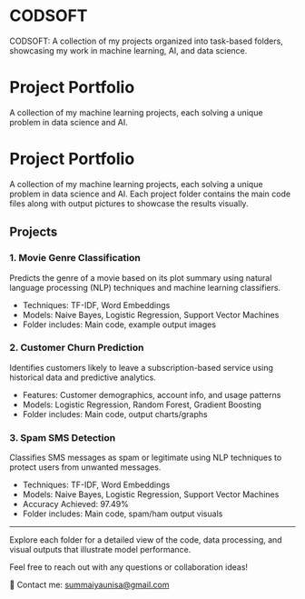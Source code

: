 # CODSOFT
CODSOFT: A collection of my projects organized into task-based folders, showcasing my work in machine learning, AI, and data science.


# Project Portfolio

A collection of my machine learning projects, each solving a unique problem in data science and AI.

# Project Portfolio

A collection of my machine learning projects, each solving a unique problem in data science and AI. Each project folder contains the main code files along with output pictures to showcase the results visually.

## Projects

### 1. Movie Genre Classification
Predicts the genre of a movie based on its plot summary using natural language processing (NLP) techniques and machine learning classifiers.
- Techniques: TF-IDF, Word Embeddings
- Models: Naive Bayes, Logistic Regression, Support Vector Machines
- Folder includes: Main code, example output images

### 2. Customer Churn Prediction
Identifies customers likely to leave a subscription-based service using historical data and predictive analytics.
- Features: Customer demographics, account info, and usage patterns
- Models: Logistic Regression, Random Forest, Gradient Boosting
- Folder includes: Main code, output charts/graphs

### 3. Spam SMS Detection
Classifies SMS messages as spam or legitimate using NLP techniques to protect users from unwanted messages.
- Techniques: TF-IDF, Word Embeddings
- Models: Naive Bayes, Logistic Regression, Support Vector Machines
- Accuracy Achieved: 97.49%
- Folder includes: Main code, spam/ham output visuals

---

Explore each folder for a detailed view of the code, data processing, and visual outputs that illustrate model performance.

Feel free to reach out with any questions or collaboration ideas!

📧 Contact me: summaiyaunisa@gmail.com
